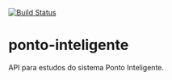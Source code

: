 [![Build Status](https://travis-ci.org/leandroseverino/ponto-inteligente.svg?branch=master)](https://travis-ci.org/leandroseverino/ponto-inteligente)
# ponto-inteligente
API para estudos do sistema Ponto Inteligente.
